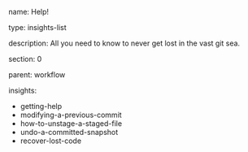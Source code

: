 name: Help!

type: insights-list

description: All you need to know to never get lost in the vast git sea.

section: 0

parent: workflow

insights:
  - getting-help
  - modifying-a-previous-commit
  - how-to-unstage-a-staged-file
  - undo-a-committed-snapshot
  - recover-lost-code
